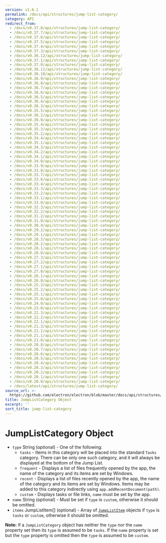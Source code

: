 ```yaml
---
version: v1.6.1
permalink: /docs/api/structures/jump-list-category/
category: API
redirect_from:
  - /docs/v0.37.8/api/structures/jump-list-category/
  - /docs/v0.37.7/api/structures/jump-list-category/
  - /docs/v0.37.6/api/structures/jump-list-category/
  - /docs/v0.37.5/api/structures/jump-list-category/
  - /docs/v0.37.4/api/structures/jump-list-category/
  - /docs/v0.37.3/api/structures/jump-list-category/
  - /docs/v0.36.12/api/structures/jump-list-category/
  - /docs/v0.37.1/api/structures/jump-list-category/
  - /docs/v0.37.0/api/structures/jump-list-category/
  - /docs/v0.36.11/api/structures/jump-list-category/
  - /docs/v0.36.10/api/structures/jump-list-category/
  - /docs/v0.36.9/api/structures/jump-list-category/
  - /docs/v0.36.8/api/structures/jump-list-category/
  - /docs/v0.36.7/api/structures/jump-list-category/
  - /docs/v0.36.6/api/structures/jump-list-category/
  - /docs/v0.36.5/api/structures/jump-list-category/
  - /docs/v0.36.4/api/structures/jump-list-category/
  - /docs/v0.36.3/api/structures/jump-list-category/
  - /docs/v0.35.5/api/structures/jump-list-category/
  - /docs/v0.36.2/api/structures/jump-list-category/
  - /docs/v0.36.0/api/structures/jump-list-category/
  - /docs/v0.35.4/api/structures/jump-list-category/
  - /docs/v0.35.3/api/structures/jump-list-category/
  - /docs/v0.35.2/api/structures/jump-list-category/
  - /docs/v0.34.4/api/structures/jump-list-category/
  - /docs/v0.35.1/api/structures/jump-list-category/
  - /docs/v0.34.3/api/structures/jump-list-category/
  - /docs/v0.34.2/api/structures/jump-list-category/
  - /docs/v0.34.1/api/structures/jump-list-category/
  - /docs/v0.34.0/api/structures/jump-list-category/
  - /docs/v0.33.9/api/structures/jump-list-category/
  - /docs/v0.33.8/api/structures/jump-list-category/
  - /docs/v0.33.7/api/structures/jump-list-category/
  - /docs/v0.33.6/api/structures/jump-list-category/
  - /docs/v0.33.4/api/structures/jump-list-category/
  - /docs/v0.33.3/api/structures/jump-list-category/
  - /docs/v0.33.2/api/structures/jump-list-category/
  - /docs/v0.33.1/api/structures/jump-list-category/
  - /docs/v0.33.0/api/structures/jump-list-category/
  - /docs/v0.32.3/api/structures/jump-list-category/
  - /docs/v0.32.2/api/structures/jump-list-category/
  - /docs/v0.31.2/api/structures/jump-list-category/
  - /docs/v0.31.0/api/structures/jump-list-category/
  - /docs/v0.30.4/api/structures/jump-list-category/
  - /docs/v0.29.2/api/structures/jump-list-category/
  - /docs/v0.29.1/api/structures/jump-list-category/
  - /docs/v0.28.3/api/structures/jump-list-category/
  - /docs/v0.28.2/api/structures/jump-list-category/
  - /docs/v0.28.1/api/structures/jump-list-category/
  - /docs/v0.28.0/api/structures/jump-list-category/
  - /docs/v0.27.3/api/structures/jump-list-category/
  - /docs/v0.27.2/api/structures/jump-list-category/
  - /docs/v0.27.1/api/structures/jump-list-category/
  - /docs/v0.27.0/api/structures/jump-list-category/
  - /docs/v0.26.1/api/structures/jump-list-category/
  - /docs/v0.26.0/api/structures/jump-list-category/
  - /docs/v0.25.3/api/structures/jump-list-category/
  - /docs/v0.25.2/api/structures/jump-list-category/
  - /docs/v0.25.1/api/structures/jump-list-category/
  - /docs/v0.25.0/api/structures/jump-list-category/
  - /docs/v0.24.0/api/structures/jump-list-category/
  - /docs/v0.23.0/api/structures/jump-list-category/
  - /docs/v0.22.3/api/structures/jump-list-category/
  - /docs/v0.22.2/api/structures/jump-list-category/
  - /docs/v0.22.1/api/structures/jump-list-category/
  - /docs/v0.21.3/api/structures/jump-list-category/
  - /docs/v0.21.2/api/structures/jump-list-category/
  - /docs/v0.21.1/api/structures/jump-list-category/
  - /docs/v0.21.0/api/structures/jump-list-category/
  - /docs/v0.20.8/api/structures/jump-list-category/
  - /docs/v0.20.7/api/structures/jump-list-category/
  - /docs/v0.20.6/api/structures/jump-list-category/
  - /docs/v0.20.5/api/structures/jump-list-category/
  - /docs/v0.20.4/api/structures/jump-list-category/
  - /docs/v0.20.3/api/structures/jump-list-category/
  - /docs/v0.20.2/api/structures/jump-list-category/
  - /docs/v0.20.1/api/structures/jump-list-category/
  - /docs/v0.20.0/api/structures/jump-list-category/
  - /docs/latest/api/structures/jump-list-category/
source_url: >-
  https://github.com/electron/electron/blob/master/docs/api/structures/jump-list-category.md
title: JumpListCategory Object
excerpt: ''
sort_title: jump-list-category
---
```

# JumpListCategory Object

*   `type` String (optional) - One of the following:
    *   `tasks` - Items in this category will be placed into the standard `Tasks` category. There can be only one such category, and it will always be displayed at the bottom of the Jump List.
    *   `frequent` - Displays a list of files frequently opened by the app, the name of the category and its items are set by Windows.
    *   `recent` - Displays a list of files recently opened by the app, the name of the category and its items are set by Windows. Items may be added to this category indirectly using `app.addRecentDocument(path)`.
    *   `custom` - Displays tasks or file links, `name` must be set by the app.
*   `name` String (optional) - Must be set if `type` is `custom`, otherwise it should be omitted.
*   `items` JumpListItem[] (optional) - Array of [`JumpListItem`]({{site.baseurl}}/docs/api/structures/jump-list-item) objects if `type` is `tasks` or `custom`, otherwise it should be omitted.

**Note:** If a `JumpListCategory` object has neither the `type` nor the `name` property set then its `type` is assumed to be `tasks`. If the `name` property is set but the `type` property is omitted then the `type` is assumed to be `custom`.
